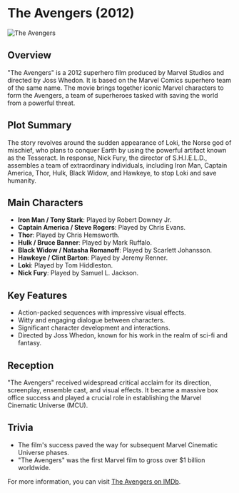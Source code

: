 # The Avengers (2012)

![The Avengers](link_to_image.jpg)

## Overview

"The Avengers" is a 2012 superhero film produced by Marvel Studios and directed by Joss Whedon. It is based on the Marvel Comics superhero team of the same name. The movie brings together iconic Marvel characters to form the Avengers, a team of superheroes tasked with saving the world from a powerful threat.

## Plot Summary

The story revolves around the sudden appearance of Loki, the Norse god of mischief, who plans to conquer Earth by using the powerful artifact known as the Tesseract. In response, Nick Fury, the director of S.H.I.E.L.D., assembles a team of extraordinary individuals, including Iron Man, Captain America, Thor, Hulk, Black Widow, and Hawkeye, to stop Loki and save humanity.

## Main Characters

- **Iron Man / Tony Stark**: Played by Robert Downey Jr.
- **Captain America / Steve Rogers**: Played by Chris Evans.
- **Thor**: Played by Chris Hemsworth.
- **Hulk / Bruce Banner**: Played by Mark Ruffalo.
- **Black Widow / Natasha Romanoff**: Played by Scarlett Johansson.
- **Hawkeye / Clint Barton**: Played by Jeremy Renner.
- **Loki**: Played by Tom Hiddleston.
- **Nick Fury**: Played by Samuel L. Jackson.

## Key Features

- Action-packed sequences with impressive visual effects.
- Witty and engaging dialogue between characters.
- Significant character development and interactions.
- Directed by Joss Whedon, known for his work in the realm of sci-fi and fantasy.

## Reception

"The Avengers" received widespread critical acclaim for its direction, screenplay, ensemble cast, and visual effects. It became a massive box office success and played a crucial role in establishing the Marvel Cinematic Universe (MCU).

## Trivia

- The film's success paved the way for subsequent Marvel Cinematic Universe phases.
- "The Avengers" was the first Marvel film to gross over $1 billion worldwide.

For more information, you can visit [The Avengers on IMDb](https://www.imdb.com/title/tt0848228/).
